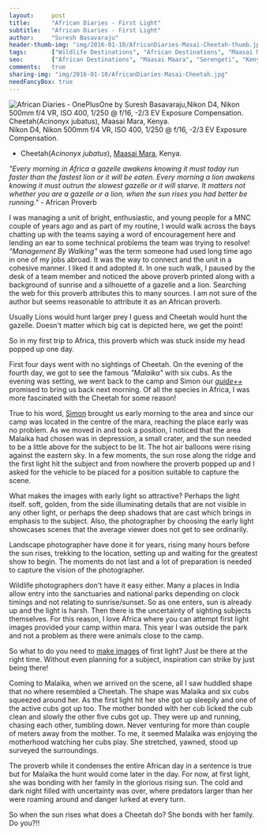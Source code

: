 ```yaml
---
layout:     post
title:      "African Diaries - First Light"
subtitle:   "African Diaries - First Light"
author:     "Suresh Basavaraju"
header-thumb-img: "img/2016-01-10/AfricanDiaries-Masai-Cheetah-thumb.jpg"
tags:       ["Wildlife Destinations", "African Destinations", "Maasai Maara", "Tips and Tricks", "Landscape Destinations"]
seo: 		["African Destinations", "Maasai Maara", "Serengeti", "Kenya"]
comments:   true
sharing-img: "img/2016-01-10/AfricanDiaries-Masai-Cheetah.jpg"
needFancyBox: true
---
```


<img src="{{ site.baseurl }}/img/2016-01-10/AfricanDiaries-Masai-Cheetah.jpg"  alt="African Diaries - OnePlusOne by Suresh Basavaraju,Nikon D4, Nikon 500mm f/4 VR, ISO 400, 1/250 @ f/16, -2/3 EV Exposure Compensation. Cheetah(Acinonyx jubatus), Maasai Mara, Kenya.">

<div class="exif">
Nikon D4, Nikon 500mm f/4 VR, ISO 400, 1/250 @ f/16, -2/3 EV Exposure Compensation. 
</div>

<p>
	<ul>
		<li>Cheetah(<em>Acinonyx jubatus</em>), <a href="http://www.wilderhood.com/destination/Masai%20Mara" target="_blank">Maasai Mara</a>, Kenya.</li>
	</ul>
</p>

<p>
<em>"Every morning in Africa a gazelle awakens knowing it must today run faster than the fastest lion or it will be eaten. Every morning a lion awakens knowing it must outrun the slowest gazelle or it will starve. It matters not whether you are a gazelle or a lion, when the sun rises you had better be running."</em> - African Proverb
</p>

<p>
I was managing a unit of bright, enthusiastic, and young people for a MNC couple of years ago and as part of my routine, I would walk across the bays chatting up with the teams saying a word of encouragement here and lending an ear to some technical problems the team was trying to resolve! <em>"Management By Walking"</em> was the term someone had used long time ago in one of my jobs abroad. It was the way to connect and the unit in a cohesive manner. I liked it and adopted it. In one such walk,  I paused by the desk of a team member and noticed the above proverb printed along with a background of sunrise and a silhouette of a gazelle and a lion. Searching the web for this proverb attributes this to many sources. I am not sure of the author but seems reasonable to attribute it as an African proverb.
</p>

<p>
Usually Lions would hunt larger prey I guess and Cheetah would hunt the gazelle. Doesn't matter which big cat is depicted here, we get the point!
</p>

<p>
So in my first trip to Africa, this proverb which was stuck inside my head popped up one day.
</p>

<p>
First four days went with no sightings of Cheetah. On the evening of the fourth day, we got to see the famous <em>"Malaika"</em> with six cubs. As the evening was setting, we went back to the camp and Simon our <a href="{{ site.baseurl }}/africandiaries/2015-12-12-African-Diaries-The-guide.html" target="_blank"><em>guide++</em></a> promised to bring us back next morning. Of all the species in Africa, I was more fascinated with the Cheetah for some reason!
</p>

<p>
True to his word, <a href="https://www.facebook.com/simon.kararei" target="_blank">Simon</a> brought us early morning to the area and since our camp was located in the centre of the mara, reaching the place early was no problem. As we moved in and took a position, I noticed that the area Malaika had chosen was in depression, a small crater, and the sun needed to be a little above for the subject to be lit. The hot air balloons were rising against the eastern sky. In a few moments, the sun rose along the ridge and the  first light hit the subject and from nowhere the proverb popped up and I asked for the vehicle to be placed for a position suitable to capture the scene.
</p>

<p>
What makes the images with early light so attractive? Perhaps the light itself. soft, golden, from the side illuminating details that are not visible in any other light, or perhaps the deep shadows that are cast which brings in emphasis to the subject. Also, the photographer by choosing the early light showcases scenes that the average viewer does not get to see ordinarily. 
</p>

<p>
Landscape photographer have done it for years, rising many hours before the sun rises, trekking to the location, setting up and waiting for the greatest show to begin. The moments do not last and a lot of preparation is needed to capture the vision of the photographer. 
</p>

<p>
Wildlife photographers don't have it easy either. Many a places in India allow entry into the sanctuaries and national parks depending on clock timings and not relating to sunrise/sunset. So as one enters, sun is already up and the light is harsh. Then there is the uncertainty of sighting subjects themselves. For this reason, I love Africa where you can attempt first light images provided your camp  within mara. This year I was outside the park and not a problem as there were animals close to the camp.
</p>

<p>
So what to do you need to <a href="{{ site.baseurl }}/africandiaries/2015-12-19-African-Diaries-Making-an-images.html" target="_blank">make images</a> of first light? Just be there at the right time. Without even planning for a subject, inspiration can strike by just being there!
</p>

<p>
Coming to Malaika, when we arrived on the scene, all I saw huddled shape that no where resembled a Cheetah. The shape was Malaika and six cubs squeezed around her. As the first light hit her she got up sleepily and one of the active cubs got up too. The mother bonded with her cub licked the cub clean and slowly the other five cubs got up. They were up and running, chasing each other, tumbling down. Never venturing for more than couple of meters away from the mother. To me, it seemed Malaika was enjoying the motherhood watching her cubs play. She stretched, yawned, stood up surveyed the surroundings.
</p>

<p>
The proverb while it condenses the entire African day in a sentence is true but for Malaika the hunt would come later in the day. For now, at first light, she was bonding with her family in the glorious rising sun. The cold and dark night filled with uncertainty was over, where predators larger than her were roaming around and danger lurked at every turn.
</p>

<p>
So when the sun rises what does a Cheetah do? She bonds with her family. Do you?!!
</p>